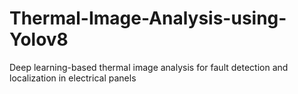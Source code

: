 # Thermal-Image-Analysis-using-Yolov8
Deep learning-based thermal image analysis for fault detection and localization in electrical panels
